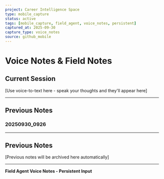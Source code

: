 ```yaml
---
project: Career Intelligence Space
type: mobile_capture
status: active
tags: [mobile_capture, field_agent, voice_notes, persistent]
captured_at: 2025-09-30
capture_type: voice_notes
source: github_mobile
---
```


# Voice Notes & Field Notes

## Current Session
[Use voice-to-text here - speak your thoughts and they'll appear here]

---

## Previous Notes
### 20250930_0926

---

## Previous Notes
[Previous notes will be archived here automatically]

---
**Field Agent Voice Notes - Persistent Input**
